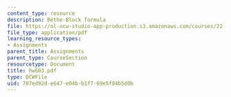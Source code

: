 ```yaml
---
content_type: resource
description: Bethe-Block formula
file: https://ol-ocw-studio-app-production.s3.amazonaws.com/courses/22-101-applied-nuclear-physics-fall-2003/707ed92de647e04bb1f769e5f84b5d0b_hw603.pdf
file_type: application/pdf
learning_resource_types:
- Assignments
parent_title: Assignments
parent_type: CourseSection
resourcetype: Document
title: hw603.pdf
type: OCWFile
uid: 707ed92d-e647-e04b-b1f7-69e5f84b5d0b
---
```

